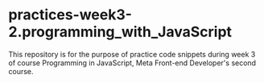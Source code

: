 # practices-week3-2.programming_with_JavaScript
This repository is for the purpose of practice code snippets during week 3 of course Programming in JavaScript, Meta Front-end Developer's second course.

